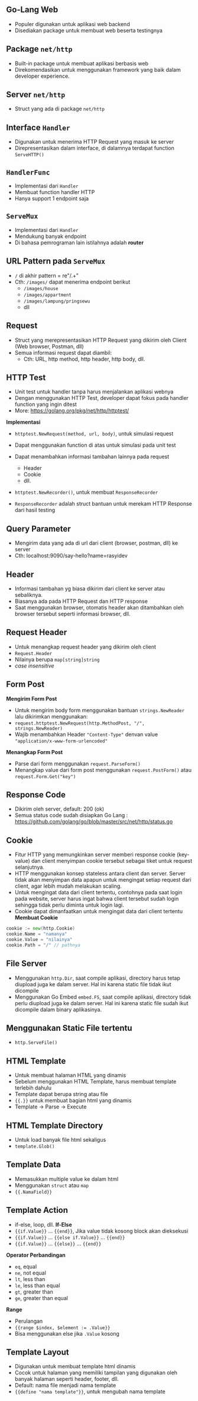 ## Go-Lang Web
- Populer digunakan untuk aplikasi web backend
- Disediakan package untuk membuat web beserta testingnya

## Package `net/http`
- Built-in package untuk membuat aplikasi berbasis web
- Direkomendasikan untuk menggunakan framework yang baik dalam developer experience.

## Server `net/http`
- Struct yang ada di package `net/http`

## Interface `Handler`
- Digunakan untuk menerima HTTP Request yang masuk ke server
- Direpresentasikan dalam interface, di dalamnya terdapat function `ServeHTTP()`

## `HandlerFunc`
- Implementasi dari `Handler`
- Membuat function handler HTTP
- Hanya support 1 endpoint saja

## `ServeMux`
- Implementasi dari `Handler`
- Mendukung banyak endpoint
- Di bahasa pemrograman lain istilahnya adalah **router**

## URL Pattern pada `ServeMux`
- `/` di akhir pattern = re"/.+"
- Cth: `/images/` dapat menerima endpoint berikut
  - `/images/house`
  - `/images/appartment`
  - `/images/lampung/pringsewu`
  - dll

## Request
- Struct yang merepresentasikan HTTP Request yang dikirim oleh Client (Web browser, Postman, dll)
- Semua informasi request dapat diambil:
  - Cth: URL, http method, http header, http body, dll.


## HTTP Test
- Unit test untuk handler tanpa harus menjalankan aplikasi webnya
- Dengan menggunakan HTTP Test, developer dapat fokus pada handler function yang ingin ditest
- More: https://golang.org/pkg/net/http/httptest/

**Implementasi**
- `httptest.NewRequest(method, url, body)`, untuk simulasi request
- Dapat menggunakan function di atas untuk simulasi pada unit test
- Dapat menambahkan informasi tambahan lainnya pada request
  - Header
  - Cookie
  - dll.

- `httptest.NewRecorder()`, untuk membuat `ResponseRecorder`
- `ResponseRecorder` adalah struct bantuan untuk merekam HTTP Response dari hasil testing

## Query Parameter
- Mengirim data yang ada di url dari client (browser, postman, dll) ke server 
- Cth: localhost:9090/say-hello?name=rasyidev

## Header
- Informasi tambahan yg biasa dikirim dari client ke server atau sebaliknya.
- Biasanya ada pada HTTP Request dan HTTP response
- Saat menggunakan browser, otomatis header akan ditambahkan oleh browser tersebut seperti informasi browser, dll.

## Request Header
- Untuk menangkap request header yang dikirim oleh client
- `Request.Header`
- Nilainya berupa `map[string]string`
- _case insensitive_

## Form Post
**Mengirim Form Post**
- Untuk mengirim body form menggunakan bantuan `strings.NewReader` lalu dikirimkan menggunakan:
- `request.httptest.NewRequest(http.MethodPost, "/", strings.NewReader)`
- Wajib menambahkan Header `"Content-Type"` denvan value `"application/x-www-form-urlencoded"`

**Menangkap Form Post**
- Parse dari form menggunakan `request.ParseForm()`
- Menangkap value dari form post menggunakan `request.PostForm()` atau `request.Form.Get("key")`

## Response Code
- Dikirim oleh server, default: 200 (ok)
- Semua status code sudah disiapkan Go Lang : https://github.com/golang/go/blob/master/src/net/http/status.go

## Cookie
- Fitur HTTP yang memungkinkan server memberi response cookie (key-value) dan client menyimpan cookie tersebut sebagai tiket untuk request selanjutnya.
- HTTP menggunakan konsep stateless antara client dan server. Server tidak akan menyimpan data apapun untuk mengingat setiap request dari client, agar lebih mudah melakukan scaling.
- Untuk mengingat data dari client tertentu, contohnya pada saat login pada website, server harus ingat bahwa client tersebut sudah login sehingga tidak perlu diminta untuk login lagi.
- Cookie dapat dimanfaatkan untuk mengingat data dari client tertentu
**Membuat Cookie**
```go
cookie := new(http.Cookie)
cookie.Name = "namanya"
cookie.Value = "nilainya"
cookie.Path = "/" // pathnya
```

## File Server
- Menggunakan `http.Dir`, saat compile aplikasi, directory harus tetap diupload juga ke dalam server. Hal ini karena static file tidak ikut dicompile
- Menggunakan Go Embed `embed.FS`, saat compile aplikasi, directory tidak perlu diupload juga ke dalam server. Hal ini karena static file sudah ikut dicompile dalam binary aplikasinya.

## Menggunakan Static File tertentu
- `http.ServeFile()`


## HTML Template
- Untuk membuat halaman HTML yang dinamis
- Sebelum menggunakan HTML Template, harus membuat template terlebih dahulu
- Template dapat berupa string atau file
- `{{.}}` untuk membuat bagian html yang dinamis
- Template -> Parse -> Execute

## HTML Template Directory
- Untuk load banyak file html sekaligus
- `template.Glob()`

## Template Data
- Memasukkan multiple value ke dalam html
- Menggunakan `struct` atau `map`
- `{{.NamaField}}`

## Template Action
- if-else, loop, dll.
**If-Else**
- `{{if.Value}}` ... `{{end}}`, Jika value tidak kosong block akan dieksekusi
- `{{if.Value}}` ... `{{else if.Value}}` ... `{{end}}`
- `{{if.Value}}` ... `{{else}}` ... `{{end}}`

**Operator Perbandingan**
- `eq`, equal
- `ne`, not equal
- `lt`, less than
- `le`, less than equal
- `gt`, greater than
- `ge`, greater than equal

**Range**
- Perulangan
- `{{range $index, $element := .Value}}`
- Bisa menggunakan else jika `.Value` kosong

## Template Layout
- Digunakan untuk membuat template html dinamis
- Cocok untuk halaman yang memiliki tampilan yang digunakan oleh banyak halaman seperti header, footer, dll.
- Default: nama file menjadi nama template
- `{{define "nama template"}}`, untuk mengubah nama template

